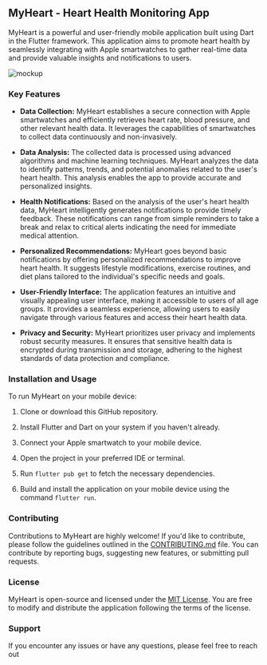 ## MyHeart - Heart Health Monitoring App



MyHeart is a powerful and user-friendly mobile application built using Dart in the Flutter framework. This application aims to promote heart health by seamlessly integrating with Apple smartwatches to gather real-time data and provide valuable insights and notifications to users.


![mockup](https://github.com/devof313/Myheart/assets/134063162/7e3dda04-601e-4c2a-8408-004025db0280)


### Key Features

- **Data Collection:** MyHeart establishes a secure connection with Apple smartwatches and efficiently retrieves heart rate, blood pressure, and other relevant health data. It leverages the capabilities of smartwatches to collect data continuously and non-invasively.

- **Data Analysis:** The collected data is processed using advanced algorithms and machine learning techniques. MyHeart analyzes the data to identify patterns, trends, and potential anomalies related to the user's heart health. This analysis enables the app to provide accurate and personalized insights.

- **Health Notifications:** Based on the analysis of the user's heart health data, MyHeart intelligently generates notifications to provide timely feedback. These notifications can range from simple reminders to take a break and relax to critical alerts indicating the need for immediate medical attention.

- **Personalized Recommendations:** MyHeart goes beyond basic notifications by offering personalized recommendations to improve heart health. It suggests lifestyle modifications, exercise routines, and diet plans tailored to the individual's specific needs and goals.

- **User-Friendly Interface:** The application features an intuitive and visually appealing user interface, making it accessible to users of all age groups. It provides a seamless experience, allowing users to easily navigate through various features and access their heart health data.

- **Privacy and Security:** MyHeart prioritizes user privacy and implements robust security measures. It ensures that sensitive health data is encrypted during transmission and storage, adhering to the highest standards of data protection and compliance.

### Installation and Usage

To run MyHeart on your mobile device:

1. Clone or download this GitHub repository.

2. Install Flutter and Dart on your system if you haven't already.

3. Connect your Apple smartwatch to your mobile device.

4. Open the project in your preferred IDE or terminal.

5. Run `flutter pub get` to fetch the necessary dependencies.

6. Build and install the application on your mobile device using the command `flutter run`.

### Contributing

Contributions to MyHeart are highly welcome! If you'd like to contribute, please follow the guidelines outlined in the [CONTRIBUTING.md](CONTRIBUTING.md) file. You can contribute by reporting bugs, suggesting new features, or submitting pull requests.

### License

MyHeart is open-source and licensed under the [MIT License](LICENSE). You are free to modify and distribute the application following the terms of the license.

### Support

If you encounter any issues or have any questions, please feel free to reach out

